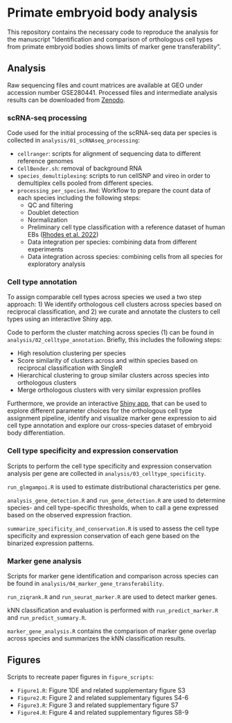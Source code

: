 # Primate embryoid body analysis
This repository contains the necessary code to reproduce the analysis for the manuscript "Identification and comparison of orthologous cell types from primate embryoid bodies shows limits of marker gene transferability".

## Analysis
Raw sequencing files and count matrices are available at GEO under accession number GSE280441. Processed files and intermediate analysis results can be downloaded from [Zenodo](10.5281/zenodo.14198850).

### scRNA-seq processing
Code used for the initial processing of the scRNA-seq data per species is collected in `analysis/01_scRNAseq_processing`:

- `cellranger`: scripts for alignment of sequencing data to different reference genomes
- `CellBender.sh`: removal of background RNA
- `species_demultiplexing`: scripts to run cellSNP and vireo in order to demultiplex cells pooled from different species.
- `processing_per_species.Rmd`: Workflow to prepare the count data of each species including the following steps:
  * QC and filtering
  * Doublet detection
  * Normalization
  * Preliminary cell type classification with a reference dataset of human EBs ([Rhodes et al. 2022](https://doi.org/10.7554/eLife.71361))
  * Data integration per species: combining data from different experiments
  * Data integration across species: combining cells from all species for exploratory analysis

### Cell type annotation
To assign comparable cell types across species we used a two step approach: 1) We identify orthologous cell clusters across species based on reciprocal classification, and 2) we curate and annotate the clusters to cell types using an interactive Shiny app. 

Code to perform the cluster matching across species (1) can be found in `analysis/02_celltype_annotation`. Briefly, this includes the following steps:

- High resolution clustering per species
- Score similarity of clusters across and within species based on reciprocal classification with SingleR
- Hierarchical clustering to group similar clusters across species into orthologous clusters
- Merge orthologous clusters with very similar expression profiles

Furthermore, we provide an interactive [Shiny app](https://shiny.bio.lmu.de/Cross_Species_CellType/), that can be used to explore different parameter choices for the orthologous cell type assignment pipeline, identify and visualize marker gene expression to aid cell type annotation and explore our cross-species dataset of embryoid body differentiation.

### Cell type specificity and expression conservation
Scripts to perform the cell type specificity and expression conservation analysis per gene are collected in `analysis/03_celltype_specificity`. 

`run_glmgampoi.R` is used to estimate distributional characteristics per gene.

`analysis_gene_detection.R` and `run_gene_detection.R` are used to determine species- and cell type-specific thresholds, when to call a gene expressed based on the observed expression fraction. 

`summarize_specificity_and_conservation.R` is used to assess the cell type specificity and expression conservation of each gene based on the binarized expression patterns.

### Marker gene analysis
Scripts for marker gene identification and comparison across species can be found in `analysis/04_marker_gene_transferability`. 

`run_ziqrank.R` and `run_seurat_marker.R` are used to detect marker genes. 

kNN classification and evaluation is performed with `run_predict_marker.R` and `run_predict_summary.R`. 

`marker_gene_analysis.R` contains the comparison of marker gene overlap across species and summarizes the kNN classification results. 

## Figures
Scripts to recreate paper figures in `figure_scripts`:

- `Figure1.R`: Figure 1DE and related supplementary figure S3
- `Figure2.R`: Figure 2 and related supplementary figures S4-6
- `Figure3.R`: Figure 3 and related supplementary figure S7
- `Figure4.R`: Figure 4 and related supplementary figures S8-9

